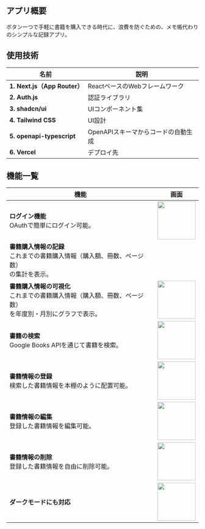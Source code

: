 ## アプリ概要
ボタン一つで手軽に書籍を購入できる時代に、浪費を防ぐための、メモ帳代わりのシンプルな記録アプリ。

## 使用技術
|名前|説明|
---|---
|**1. Next.js（App Router）**|ReactベースのWebフレームワーク|
|**2. Auth.js**|認証ライブラリ|
|**3. shadcn/ui**|UIコンポーネント集|
|**4. Tailwind CSS**|UI設計|
|**5. openapi-typescript**|OpenAPIスキーマからコードの自動生成|
|**6. Vercel**|デプロイ先|

## 機能一覧
|機能|画面|
---|---
|**ログイン機能**<br>OAuthで簡単にログイン可能。|<img src="https://github.com/user-attachments/assets/920180e2-5627-4595-b54d-1caa71d88304" width="100">|
|**書籍購入情報の記録**<br>これまでの書籍購入情報（購入額、冊数、ページ数）<br>の集計を表示。||<img src="https://github.com/user-attachments/assets/dab0e178-cba6-49c4-ba6e-88471f84a7ef" width="100">|
|**書籍購入情報の可視化**<br>これまでの書籍購入情報（購入額、冊数、ページ数）<br>を年度別・月別にグラフで表示。|<img src="https://github.com/user-attachments/assets/1e6fa680-eb2d-4c60-b106-18ea9e6a7218" width="100">|
|**書籍の検索**<br>Google Books APIを通じて書籍を検索。|<img src="https://github.com/user-attachments/assets/97b3a9e8-7804-46ff-ac17-9c6bcfb65dd0" width="100">|
|**書籍情報の登録**<br>検索した書籍情報を本棚のように配置可能。|<img src="https://github.com/user-attachments/assets/4eb5b4f6-5915-4d87-8f50-bf96b8a225e0" width="100">|
|**書籍情報の編集**<br>登録した書籍情報を編集可能。|<img src="https://github.com/user-attachments/assets/84b42d4a-d4b2-4268-ac05-e829d56b97ff" width="100">|
|**書籍情報の削除**<br>登録した書籍情報を自由に削除可能。|<img src="https://github.com/user-attachments/assets/a315e5d7-12ef-4e11-bf2e-4507f3d28893" width="100">|
|**ダークモードにも対応**|<img src="https://github.com/user-attachments/assets/438953fd-5fca-40b8-9a4a-7750c1c81477" width="100">|
